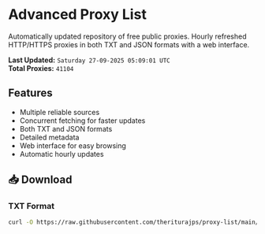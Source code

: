 # Advanced Proxy List

Automatically updated repository of free public proxies. Hourly refreshed HTTP/HTTPS proxies in both TXT and JSON formats with a web interface.

**Last Updated:** `Saturday 27-09-2025 05:09:01 UTC`  
**Total Proxies:** `41104`

## Features
- Multiple reliable sources
- Concurrent fetching for faster updates
- Both TXT and JSON formats
- Detailed metadata
- Web interface for easy browsing
- Automatic hourly updates

## 📥 Download

### TXT Format
```bash
curl -O https://raw.githubusercontent.com/theriturajps/proxy-list/main/proxies.txt